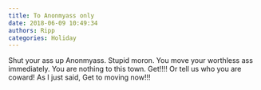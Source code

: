 ```yaml
---
title: To Anonmyass only
date: 2018-06-09 10:49:34
authors: Ripp
categories: Holiday
---
```


 Shut your ass up Anonmyass. Stupid moron. You move your worthless ass immediately. You are nothing to this town. Get!!!!  Or tell us who you are coward!  As I just said, Get to moving now!!!